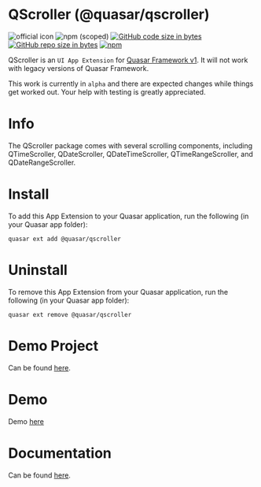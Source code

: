 QScroller (@quasar/qscroller)
===

![official icon](https://img.shields.io/badge/Quasar%201.0-Official%20UI%20App%20Extension-blue.svg)
![npm (scoped)](https://img.shields.io/npm/v/@quasar/quasar-app-extension-qscroller.svg?style=plastic)
[![GitHub code size in bytes](https://img.shields.io/github/languages/code-size/quasarframework/app-extension-qscroller.svg)]()
[![GitHub repo size in bytes](https://img.shields.io/github/repo-size/quasarframework/app-extension-qscroller.svg)]()
[![npm](https://img.shields.io/npm/dt/@quasar/quasar-app-extension-qscroller.svg)](https://www.npmjs.com/package/@quasar/quasar-app-extension-qscroller)

QScroller is an `UI App Extension` for [Quasar Framework v1](https://v1.quasar-framework.org/). It will not work with legacy versions of Quasar Framework.

This work is currently in `alpha` and there are expected changes while things get worked out. Your help with testing is greatly appreciated.

# Info
The QScroller package comes with several scrolling components, including QTimeScroller, QDateScroller, QDateTimeScroller, QTimeRangeScroller, and QDateRangeScroller.

# Install
To add this App Extension to your Quasar application, run the following (in your Quasar app folder):
```
quasar ext add @quasar/qscroller
```

# Uninstall
To remove this App Extension from your Quasar application, run the following (in your Quasar app folder):
```
quasar ext remove @quasar/qscroller
```

# Demo Project
Can be found [here](https://github.com/quasarframework/app-extension-qscroller/tree/master/demo).

# Demo
Demo [here](https://quasarframework.github.io/app-extension-qscroller/#/demo)

# Documentation
Can be found [here](https://quasarframework.github.io/app-extension-qscroller/).
